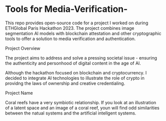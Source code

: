 # Tools for Media-Verification-
This repo provides open-source code for a project I worked on during ETHGlobal Paris Hackathon 2023. The project combines image segmentation AI models with blockchain attestation and other cryptographic tools to offer a solution to media verification and authentication. 

Project Overview

The project aims to address and solve a pressing societal issue - ensuring the authenticity and personhood of digital content in the age of AI.

Although the hackathon focused on blockchain and cryptocurrency. I decided to integrate AI technologies to illustrate the role of crypto in providng the laws of ownership and creative credentialing.

Project Name 

Coral reefs have a very symbiotic relationship. If you look at an illustration of a latent space and an image of a coral reef, youn will find odd similarities between the natual systems and the artificial intellgent systems. 
